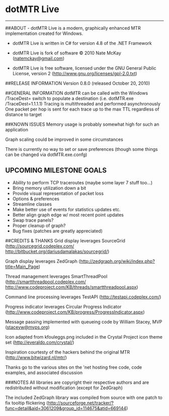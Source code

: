 dotMTR Live
=========================
<hr>
##ABOUT
- dotMTR Live is a modern, graphically enhanced MTR implementation created for Windows.

- dotMTR Live is written in C# for version 4.8 of the .NET Framework

- dotMTR Live is fork of software &copy;  2010 Nate McKay (natemckay@gmail.com)

- dotMTR Live is free software, licensed under the GNU General Public License, version 2 (http://www.gnu.org/licenses/gpl-2.0.txt)

##RELEASE INFORMATION
Version 0.8.0 (released October 20, 2010)

##GENERAL INFORMATION
dotMTR can be called with the Windows /TraceDest= switch to populate a destination (i.e. dotMTR.exe /TraceDest=1.1.1.1)
Tracing is multithreaded and performed asynchronously
One packet per hop is sent for each trace up to the max TTL regardless of distance to target

##KNOWN ISSUES
Memory usage is probably somewhat high for such an application

Graph scaling could be improved in some circumstances

There is currently no way to set or save preferences (though some things can be changed via dotMTR.exe.confg)

## UPCOMING MILESTONE GOALS
- Ability to perform TCP traceroutes (maybe some layer 7 stuff too...)
- Bring memory utilization down a bit
- Provide visual representation of packet loss
- Options & preferences
- Streamline classes
- Make better use of events for statistics updates etc.
- Better align graph edge w/ most recent point updates
- Swap trace panels?
- Proper cleanup of graph?
- Bug fixes (patches are greatly appreciated)

##CREDITS & THANKS
Grid display leverages SourceGrid (http://sourcegrid.codeplex.com/ http://bitbucket.org/dariusdamalakas/sourcegrid/)

Graph display leverages ZedGraph (http://zedgraph.org/wiki/index.php?title=Main_Page)

Thread management leverages SmartThreadPool (http://smartthreadpool.codeplex.com/ http://www.codeproject.com/KB/threads/smartthreadpool.aspx)

Command line processing leverages TestAPI (http://testapi.codeplex.com/)

Progress indicator leverages Circular Progress Indicator (http://www.codeproject.com/KB/progress/ProgressIndicator.aspx)

Message passing implemented with queueing code by William Stacey, MVP (staceyw@mvps.org)

Icon adapted from kfouleggs.png included in the Crystal Project icon theme set (http://everaldo.com/crystal/)

Inspiration courtesty of the hackers behind the original MTR (http://www.bitwizard.nl/mtr/)

Thanks go to the various sites on the 'net hosting free code, code examples, and associated discussion

###NOTES
All libraries are copyright their respective authors and are redistributed without modification (except for ZedGraph)

The included ZedGraph library was compiled from source with one patch to fix tooltip flickering (http://sourceforge.net/tracker/?func=detail&aid=3061209&group_id=114675&atid=669144)